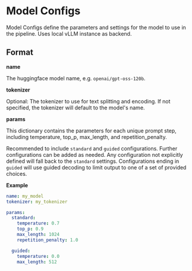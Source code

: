 # Model Configs

Model Configs define the parameters and settings for the model to use in the pipeline. Uses local vLLM instance as backend.

## Format

**name**

The huggingface model name, e.g. `openai/gpt-oss-120b`.

**tokenizer**

Optional: The tokenizer to use for text splitting and encoding. If not specified, the tokenizer will default to the model's name.

**params**

This dictionary contains the parameters for each unique prompt step, including temperature, top_p, max_length, and repetition_penalty. 

Recommended to include `standard` and `guided` configurations. Further configurations can be added as needed. Any configuration not explicitly defined will fall back to the `standard` settings. Configurations ending in `guided` will use guided decoding to limit output to one of a set of provided choices.

**Example**
```yaml
name: my_model
tokenizer: my_tokenizer

params:
  standard:
    temperature: 0.7
    top_p: 0.9
    max_length: 1024
    repetition_penalty: 1.0

  guided:
    temperature: 0.0
    max_length: 512
```